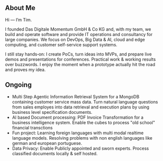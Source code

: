 ## About Me

Hi — I’m Tim. 

I founded Das Digitale Momentum GmbH & Co KG and, with my team, we build and operate software and provide IT operations and consultancy for large companies. We focus on DevOps, Big Data & AI, cloud and edge computing, and customer self-service support systems.

I still stay hands‑on: I create PoCs, turn ideas into MVPs, and prepare live demos and presentations for conferences. Practical work & working results over buzzwords. I enjoy the moment when a prototype actually hit the road and proves my idea.


## Ongoing 

- Multi Step Agentic Information Retrieval System for a MongoDB containing customer service mass data. Turn natural language questions from sales employes into data retrieval and execution plans by using business level specification documents.
- AI based Document processing: PDF Invoice Transformation for a business intelligence system. Enable the cubes to process "old school" financial transctions
- Fun project: Learning foreign languages with multi modal realtime language models. Resolving problems with non english languages like german and european portuguese.
- Data Privacy: Enable Publicly appointed and sworn experts. Process classified documents locally & self hosted. 
